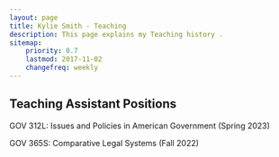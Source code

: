 ```yaml
---
layout: page
title: Kylie Smith - Teaching 
description: This page explains my Teaching history .
sitemap:
    priority: 0.7
    lastmod: 2017-11-02
    changefreq: weekly
---
```

## Teaching Assistant Positions

GOV 312L: Issues and Policies in American Government (Spring 2023) 

GOV 365S: Comparative Legal Systems (Fall 2022) 
